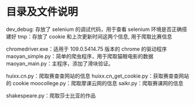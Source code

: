 # 目录及文件说明

dev_debug: 存放了 selenium 的调试代码，用于查看 selenium 环境是否正确搭建好
tmp：存放了 cookie 和上次更新时间这两个信息, 用于爬取比赛信息

chromedriver.exe：适用于 109.0.5414.75 版本的 chrome 的驱动程序
maoyan_simple.py：简单的爬虫程序，用于爬取猫眼电影的数据
maoyan_main.py：主程序，添加了滑块验证。

huixx.cn.py：爬取赛查查网站的信息
huixx.cn_get_cookie.py：获取赛查查网站的 cookie
moocollege.py：爬取摩课云网的信息
saikr.py：爬取赛课网的信息

shakespeare.py：爬取莎士比亚的作品